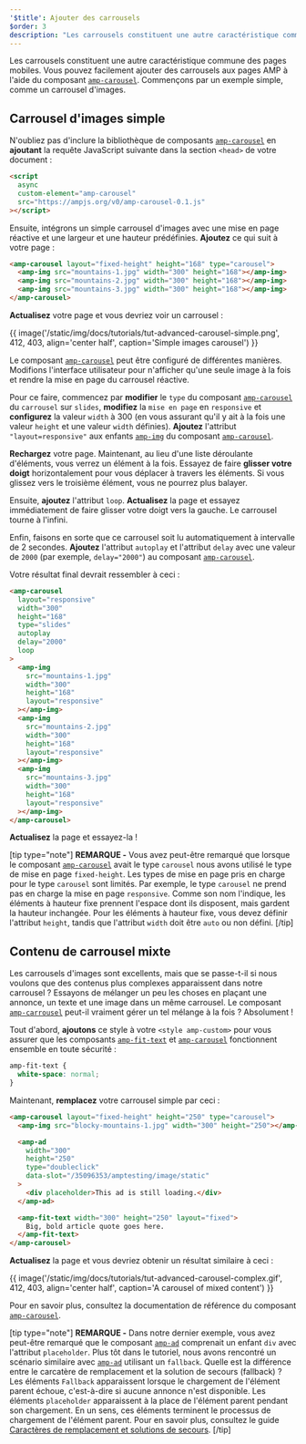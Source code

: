 ```yaml
---
'$title': Ajouter des carrousels
$order: 3
description: "Les carrousels constituent une autre caractéristique commune des pages mobiles. Vous pouvez facilement ajouter des carrousels aux pages AMP à l'aide du composant amp-carousel."
---
```


Les carrousels constituent une autre caractéristique commune des pages mobiles. Vous pouvez facilement ajouter des carrousels aux pages AMP à l'aide du composant [`amp-carousel`](../../../../documentation/components/reference/amp-carousel.md). Commençons par un exemple simple, comme un carrousel d'images.

## Carrousel d'images simple

N'oubliez pas d'inclure la bibliothèque de composants [`amp-carousel`](../../../../documentation/components/reference/amp-carousel.md) en **ajoutant** la requête JavaScript suivante dans la section `<head>` de votre document :

```html
<script
  async
  custom-element="amp-carousel"
  src="https://ampjs.org/v0/amp-carousel-0.1.js"
></script>
```

Ensuite, intégrons un simple carrousel d'images avec une mise en page réactive et une largeur et une hauteur prédéfinies. **Ajoutez** ce qui suit à votre page :

```html
<amp-carousel layout="fixed-height" height="168" type="carousel">
  <amp-img src="mountains-1.jpg" width="300" height="168"></amp-img>
  <amp-img src="mountains-2.jpg" width="300" height="168"></amp-img>
  <amp-img src="mountains-3.jpg" width="300" height="168"></amp-img>
</amp-carousel>
```

**Actualisez** votre page et vous devriez voir un carrousel :

{{ image('/static/img/docs/tutorials/tut-advanced-carousel-simple.png', 412, 403, align='center half', caption='Simple images carousel') }}

Le composant [`amp-carousel`](../../../../documentation/components/reference/amp-carousel.md) peut être configuré de différentes manières. Modifions l'interface utilisateur pour n'afficher qu'une seule image à la fois et rendre la mise en page du carrousel réactive.

Pour ce faire, commencez par **modifier** le `type` du composant [`amp-carousel`](../../../../documentation/components/reference/amp-carousel.md) du `carrousel` sur `slides`, **modifiez** la `mise en page` en `responsive` et **configurez** la valeur `width` à 300 (en vous assurant qu'il y ait à la fois une valeur `height` et une valeur `width` définies). **Ajoutez** l'attribut `"layout=responsive"` aux enfants [`amp-img`](../../../../documentation/components/reference/amp-img.md) du composant [`amp-carousel`](../../../../documentation/components/reference/amp-carousel.md).

**Rechargez** votre page. Maintenant, au lieu d'une liste déroulante d'éléments, vous verrez un élément à la fois. Essayez de faire **glisser votre doigt** horizontalement pour vous déplacer à travers les éléments. Si vous glissez vers le troisième élément, vous ne pourrez plus balayer.

Ensuite, **ajoutez** l'attribut `loop`. **Actualisez** la page et essayez immédiatement de faire glisser votre doigt vers la gauche. Le carrousel tourne à l'infini.

Enfin, faisons en sorte que ce carrousel soit lu automatiquement à intervalle de 2 secondes. **Ajoutez** l'attribut `autoplay` et l'attribut `delay` avec une valeur de `2000` (par exemple, `delay="2000"`) au composant [`amp-carousel`](../../../../documentation/components/reference/amp-carousel.md).

Votre résultat final devrait ressembler à ceci :

```html
<amp-carousel
  layout="responsive"
  width="300"
  height="168"
  type="slides"
  autoplay
  delay="2000"
  loop
>
  <amp-img
    src="mountains-1.jpg"
    width="300"
    height="168"
    layout="responsive"
  ></amp-img>
  <amp-img
    src="mountains-2.jpg"
    width="300"
    height="168"
    layout="responsive"
  ></amp-img>
  <amp-img
    src="mountains-3.jpg"
    width="300"
    height="168"
    layout="responsive"
  ></amp-img>
</amp-carousel>
```

**Actualisez** la page et essayez-la !

[tip type="note"] **REMARQUE -** Vous avez peut-être remarqué que lorsque le composant [`amp-carousel`](../../../../documentation/components/reference/amp-carousel.md) avait le type `carousel` nous avons utilisé le type de mise en page `fixed-height`. Les types de mise en page pris en charge pour le type `carousel` sont limités. Par exemple, le type `carousel` ne prend pas en charge la mise en page `responsive`. Comme son nom l'indique, les éléments à hauteur fixe prennent l'espace dont ils disposent, mais gardent la hauteur inchangée. Pour les éléments à hauteur fixe, vous devez définir l'attribut `height`, tandis que l'attribut `width` doit être `auto` ou non défini. [/tip]

## Contenu de carrousel mixte

Les carrousels d'images sont excellents, mais que se passe-t-il si nous voulons que des contenus plus complexes apparaissent dans notre carrousel ? Essayons de mélanger un peu les choses en plaçant une annonce, un texte et une image dans un même carrousel. Le composant [`amp-carrousel`](../../../../documentation/components/reference/amp-carousel.md) peut-il vraiment gérer un tel mélange à la fois ? Absolument !

Tout d'abord, **ajoutons** ce style à votre `<style amp-custom>` pour vous assurer que les composants [`amp-fit-text`](../../../../documentation/components/reference/amp-fit-text.md) et [`amp-carousel`](../../../../documentation/components/reference/amp-carousel.md) fonctionnent ensemble en toute sécurité :

```css
amp-fit-text {
  white-space: normal;
}
```

Maintenant, **remplacez** votre carrousel simple par ceci :

```html
<amp-carousel layout="fixed-height" height="250" type="carousel">
  <amp-img src="blocky-mountains-1.jpg" width="300" height="250"></amp-img>

  <amp-ad
    width="300"
    height="250"
    type="doubleclick"
    data-slot="/35096353/amptesting/image/static"
  >
    <div placeholder>This ad is still loading.</div>
  </amp-ad>

  <amp-fit-text width="300" height="250" layout="fixed">
    Big, bold article quote goes here.
  </amp-fit-text>
</amp-carousel>
```

**Actualisez** la page et vous devriez obtenir un résultat similaire à ceci :

{{ image('/static/img/docs/tutorials/tut-advanced-carousel-complex.gif', 412, 403, align='center half', caption='A carousel of mixed content') }}

Pour en savoir plus, consultez la documentation de référence du composant [`amp-carousel`](../../../../documentation/components/reference/amp-carousel.md).

[tip type="note"] **REMARQUE -** Dans notre dernier exemple, vous avez peut-être remarqué que le composant [`amp-ad`](../../../../documentation/components/reference/amp-ad.md) comprenait un enfant `div` avec l'attribut `placeholder`. Plus tôt dans le tutoriel, nous avons rencontré un scénario similaire avec [`amp-ad`](../../../../documentation/components/reference/amp-ad.md) utilisant un `fallback`. Quelle est la différence entre le carcatère de remplacement et la solution de secours (fallback) ? Les éléments `Fallback` apparaissent lorsque le chargement de l'élément parent échoue, c'est-à-dire si aucune annonce n'est disponible. Les éléments `placeholder` apparaissent à la place de l'élément parent pendant son chargement. En un sens, ces éléments terminent le processus de chargement de l'élément parent. Pour en savoir plus, consultez le guide [Caractères de remplacement et solutions de secours](../../../../documentation/guides-and-tutorials/develop/style_and_layout/placeholders.md). [/tip]
